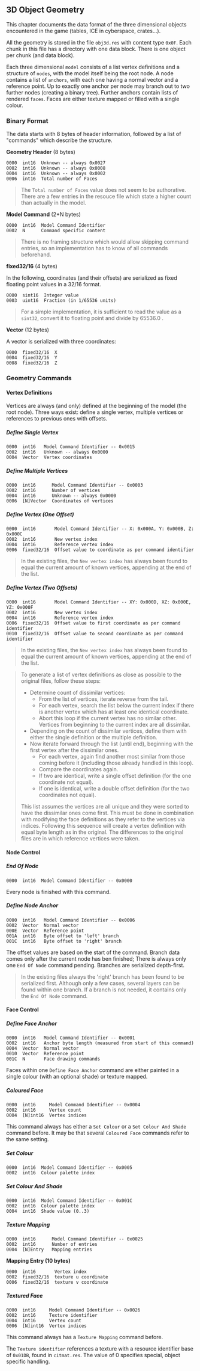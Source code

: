 ## 3D Object Geometry

This chapter documents the data format of the three dimensional objects encountered in the game (tables, ICE in cyberspace, crates...).

All the geometry is stored in the file ```obj3d.res``` with content type ```0x0F```. Each chunk in this file has a directory with one data block. There is one object per chunk (and data block).

Each three dimensional ```model``` consists of a list vertex definitions and a structure of ```nodes```, with the model itself being the root node. A node contains a list of ```anchors```, with each one having a normal vector and a reference point.
Up to exactly one anchor per node may branch out to two further nodes (creating a binary tree). Further anchors contain lists of rendered ```faces```. Faces are either texture mapped or filled with a single colour.

### Binary Format

The data starts with 8 bytes of header information, followed by a list of "commands" which describe the structure.

**Geometry Header** (8 bytes)

    0000  int16  Unknown -- always 0x0027
    0002  int16  Unknown -- always 0x0008
    0004  int16  Unknown -- always 0x0002
    0006  int16  Total number of Faces

> The ```Total number of Faces``` value does not seem to be authorative. There are a few entries in the resouce file which state a higher count than actually in the model.

**Model Command** (2+N bytes)

    0000  int16  Model Command Identifier
    0002  N      Command specific content

> There is no framing structure which would allow skipping command entries, so an implementation has to know of all commands beforehand.


**fixed32/16** (4 bytes)

In the following, coordinates (and their offsets) are serialized as fixed floating point values in a 32/16 format.

    0000  sint16  Integer value
    0003  uint16  Fraction (in 1/65536 units)

> For a simple implementation, it is sufficient to read the value as a ```sint32```, convert it to floating point and divide by 65536.0 .


**Vector** (12 bytes)

A vector is serialized with three coordinates:

    0000  fixed32/16  X
    0004  fixed32/16  Y
    0008  fixed32/16  Z


### Geometry Commands

#### Vertex Definitions
Vertices are always (and only) defined at the beginning of the model (the root node). Three ways exist: define a single vertex, multiple vertices or references to previous ones with offsets.

##### Define Single Vertex

    0000  int16   Model Command Identifier -- 0x0015
    0002  int16   Unknown -- always 0x0000
    0004  Vector  Vertex coordinates

##### Define Multiple Vertices

    0000  int16      Model Command Identifier -- 0x0003
    0002  int16      Number of vertices
    0004  int16      Unknown -- always 0x0000
    0006  [N]Vector  Coordinates of vertices

##### Define Vertex (One Offset)

    0000  int16       Model Command Identifier -- X: 0x000A, Y: 0x000B, Z: 0x000C
    0002  int16       New vertex index
    0004  int16       Reference vertex index
    0006  fixed32/16  Offset value to coordinate as per command identifier

> In the existing files, the ```New vertex index``` has always been found to equal the current amount of known vertices, appending at the end of the list.

##### Define Vertex (Two Offsets)

    0000  int16       Model Command Identifier -- XY: 0x000D, XZ: 0x000E, YZ: 0x000F
    0002  int16       New vertex index
    0004  int16       Reference vertex index
    0006  fixed32/16  Offset value to first coordinate as per command identifier
    0010  fixed32/16  Offset value to second coordinate as per command identifier

> In the existing files, the ```New vertex index``` has always been found to equal the current amount of known vertices, appending at the end of the list.

> To generate a list of vertex definitions as close as possible to the original files, follow these steps:
> * Determine count of dissimilar vertices:
>    * From the list of vertices, iterate reverse from the tail.
>    * For each vertex, search the list below the current index if there is another vertex which has at least one identical coordinate.
>    * Abort this loop if the current vertex has no similar other. Vertices from beginning to the current index are all dissimilar.
> * Depending on the count of dissimilar vertices, define them with either the single definition or the multiple definition.
> * Now iterate forward through the list (until end), beginning with the first vertex after the dissimilar ones.
>    * For each vertex, again find another most similar from those coming before it (including those already handled in this loop).
>    * Compare the coordinates again.
>    * If two are identical, write a single offset definition (for the one coordinate not equal).
>    * If one is identical, write a double offset definition (for the two coordinates not equal).
>
> This list assumes the vertices are all unique and they were sorted to have the dissimilar ones come first. This must be done in
> combination with modifying the face definitions as they refer to the vertices via indices.
> Following this sequence will create a vertex definition with equal byte length as in the original. The differences to the original files are in which
> reference vertices were taken.

#### Node Control

##### End Of Node

    0000  int16  Model Command Identifier -- 0x0000

Every node is finished with this command.

##### Define Node Anchor

    0000  int16   Model Command Identifier -- 0x0006
    0002  Vector  Normal vector
    000E  Vector  Reference point
    001A  int16   Byte offset to 'left' branch
    001C  int16   Byte offset to 'right' branch

The offset values are based on the start of the command. Branch data comes only after the current node has ben finished; There is always only one ```End Of Node``` command pending. Branches are serialized depth-first.

> In the existing files always the 'right' branch has been found to be serialized first. Although only a few cases, several layers can be found within one branch. If a branch is not needed, it contains only the ```End Of Node``` command.


#### Face Control

##### Define Face Anchor

    0000  int16   Model Command Identifier -- 0x0001
    0002  int16   Anchor byte length (measured from start of this command)
    0004  Vector  Normal vector
    0010  Vector  Reference point
    001C  N       Face drawing commands

Faces within one ```Define Face Anchor``` command are either painted in a single colour (with an optional shade) or texture mapped.

##### Coloured Face

    0000  int16     Model Command Identifier -- 0x0004
    0002  int16     Vertex count
    0004  [N]int16  Vertex indices

This command always has either a ```Set Colour``` or a ```Set Colour And Shade``` command before. It may be that several ```Coloured Face``` commands refer to the same setting.

##### Set Colour

    0000  int16  Model Command Identifier -- 0x0005
    0002  int16  Colour palette index

##### Set Colour And Shade

    0000  int16  Model Command Identifier -- 0x001C
    0002  int16  Colour palette index
    0004  int16  Shade value (0..3)

##### Texture Mapping

    0000  int16      Model Command Identifier -- 0x0025
    0002  int16      Number of entries
    0004  [N]Entry   Mapping entries

**Mapping Entry (10 bytes)**

    0000  int16       Vertex index
    0002  fixed32/16  texture u coordinate
    0006  fixed32/16  texture v coordinate

##### Textured Face

    0000  int16     Model Command Identifier -- 0x0026
    0002  int16     Texture identifier
    0004  int16     Vertex count
    0006  [N]int16  Vertex indices

This command always has a ```Texture Mapping``` command before.

The ```Texture identifier``` references a texture with a resource identifier base of ```0x01DB```, found in ```citmat.res```.
The value of 0 specifies special, object specific handling.
